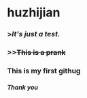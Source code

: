 # **huzhijian**
### >***It's just a test.***
### >>~~This is a prank~~
### This is my first githug
#### *Thank you*
